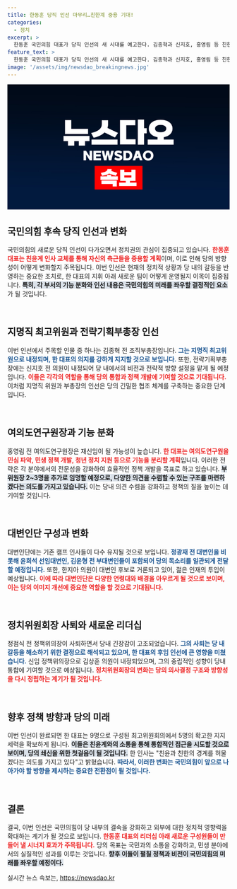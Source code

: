 ```yaml
---
title: 한동훈 당직 인선 마무리…친한계 중용 기대!
categories:
  - 정치
excerpt: >
  한동훈 국민의힘 대표가 당직 인선의 새 시대를 예고한다. 김종혁과 신지호, 홍영림 등 친한계 인사들이 중용되며 여의도연구원의 기능 분화까지 추진된다. 5일 최고위에서 결정될 이들의 역할이 향후 정치판에 어떤 파장을 불러올지 주목된다!
feature_text: >
  한동훈 국민의힘 대표가 당직 인선의 새 시대를 예고한다. 김종혁과 신지호, 홍영림 등 친한계 인사들이 중용되며 여의도연구원의 기능 분화까지 추진된다. 5일 최고위에서 결정될 이들의 역할이 향후 정치판에 어떤 파장을 불러올지 주목된다!
image: '/assets/img/newsdao_breakingnews.jpg'
---
```


<p><img src="/assets/img/newsdao_breakingnews.jpg" alt="ranknews 속보" /></p>

<h2 data-ke-size="size26">국민의힘 후속 당직 인선과 변화</h2>

<p data-ke-size="size16">국민의힘의 새로운 당직 인선이 다가오면서 정치권의 관심이 집중되고 있습니다. <b><span style="color: #ee2323;">한동훈 대표는 친윤계 인사 교체를 통해 자신의 측근들을 중용할 계획</span></b>이며, 이로 인해 당의 방향성이 어떻게 변화할지 주목됩니다. 이번 인선은 현재의 정치적 상황과 당 내의 갈등을 반영하는 중요한 조치로, 한 대표의 지휘 아래 새로운 팀이 어떻게 운영될지 이목이 집중됩니다. <b><span style="background-color: #21538527;">특히, 각 부서의 기능 분화와 인선 내용은 국민의힘의 미래를 좌우할 결정적인 요소</span></b>가 될 것입니다.</p>

<p data-ke-size="size16">&nbsp;</p>

<h2 data-ke-size="size26">지명직 최고위원과 전략기획부총장 인선</h2>

<p data-ke-size="size16">이번 인선에서 주목할 인물 중 하나는 김종혁 전 조직부총장입니다. <b><span style="color: #1a5490;">그는 지명직 최고위원으로 내정되며, 한 대표의 의지를 강하게 지지할 것으로 보입니다.</span></b> 또한, 전략기획부총장에는 신지호 전 의원이 내정되어 당 내에서의 비전과 전략적 방향 설정을 맡게 될 예정입니다. <b><span style="color: #ee2323;">이들은 각각의 역할을 통해 당의 통합과 정책 개발에 기여할 것으로 기대됩니다.</span></b> 이처럼 지명직 위원과 부총장의 인선은 당의 긴밀한 협조 체계를 구축하는 중요한 단계입니다.</p>

<p data-ke-size="size16">&nbsp;</p>

<h2 data-ke-size="size26">여의도연구원장과 기능 분화</h2>

<p data-ke-size="size16">홍영림 전 여의도연구원장은 재신임이 될 가능성이 높습니다. <b><span style="color: #ee2323;">한 대표는 여의도연구원을 민심 파악, 민생 정책 개발, 청년 정치 지원 등으로 기능을 분리할 계획</span></b>입니다. 이러한 전략은 각 분야에서의 전문성을 강화하여 효율적인 정책 개발을 목표로 하고 있습니다. <b><span style="background-color: #21538527;">부위원장 2~3명을 추가로 임명할 예정으로, 다양한 의견을 수렴할 수 있는 구조를 마련하겠다는 의도를 가지고 있습니다.</span></b> 이는 당내 의견 수렴을 강화하고 정책의 질을 높이는 데 기여할 것입니다.</p>

<p data-ke-size="size16">&nbsp;</p>

<h2 data-ke-size="size26">대변인단 구성과 변화</h2>

<p data-ke-size="size16">대변인단에는 기존 캠프 인사들이 다수 유지될 것으로 보입니다. <b><span style="color: #1a5490;">정광재 전 대변인을 비롯해 윤희석 선임대변인, 김윤형 전 부대변인들이 포함되어 당의 목소리를 일관되게 전달할 예정입니다.</span></b> 또한, 한지아 의원이 대변인 후보로 거론되고 있어, 젊은 인재의 투입이 예상됩니다. <b><span style="color: #ee2323;">이에 따라 대변인단은 다양한 연령대와 배경을 아우르게 될 것으로 보이며, 이는 당의 이미지 개선에 중요한 역할을 할 것으로 기대됩니다.</span></b></p>

<p data-ke-size="size16">&nbsp;</p>

<h2 data-ke-size="size26">정치위원회장 사퇴와 새로운 리더십</h2>

<p data-ke-size="size16">정점식 전 정책위의장이 사퇴하면서 당내 긴장감이 고조되었습니다. <b><span style="color: #1a5490;">그의 사퇴는 당 내 갈등을 해소하기 위한 결정으로 해석되고 있으며, 한 대표의 후임 인선에 큰 영향을 미쳤습니다.</span></b> 신임 정책위의장으로 김상훈 의원이 내정되었으며, 그의 중립적인 성향이 당내 통합에 기여할 것으로 예상됩니다. <b><span style="color: #ee2323;">정치위원회장의 변화는 당의 의사결정 구조와 방향성을 다시 정립하는 계기가 될 것입니다.</span></b></p>

<p data-ke-size="size16">&nbsp;</p>

<h2 data-ke-size="size26">향후 정책 방향과 당의 미래</h2>

<p data-ke-size="size16">이번 인선이 완료되면 한 대표는 9명으로 구성된 최고위원회의에서 5명의 확고한 지지 세력을 확보하게 됩니다. <b><span style="background-color: #21538527;">이들은 친윤계와의 소통을 통해 통합적인 접근을 시도할 것으로 보이며, 당의 쇄신을 위한 첫걸음이 될 것입니다.</span></b> 한 인사는 "친윤과 친한의 경계를 허물겠다는 의도를 가지고 있다"고 밝혔습니다. <b><span style="color: #1a5490;">따라서, 이러한 변화는 국민의힘이 앞으로 나아가야 할 방향을 제시하는 중요한 전환점이 될 것입니다.</span></b></p>

<p data-ke-size="size16">&nbsp;</p>

<h2 data-ke-size="size26">결론</h2>

<p data-ke-size="size16">결국, 이번 인선은 국민의힘이 당 내부의 결속을 강화하고 외부에 대한 정치적 영향력을 확대하는 계기가 될 것으로 보입니다. <b><span style="color: #ee2323;">한동훈 대표의 리더십 아래 새로운 구성원들이 만들어 낼 시너지 효과가 주목됩니다.</span></b> 당의 목표는 국민과의 소통을 강화하고, 민생 분야에서의 실질적인 성과를 이루는 것입니다. <b><span style="background-color: #21538527;">향후 이들이 펼칠 정책과 비전이 국민의힘의 미래를 좌우할 예정이다.</span></b></p>
실시간 뉴스 속보는, <a href="https://newsdao.kr" rel="dofollow">https://newsdao.kr</a>


